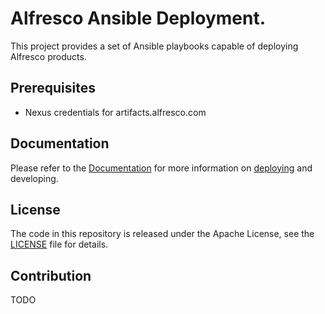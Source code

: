 # Alfresco Ansible Deployment.

This project provides a set of Ansible playbooks capable of deploying Alfresco products.

## Prerequisites

* Nexus credentials for artifacts.alfresco.com

## Documentation

Please refer to the [Documentation](./docs/README.md) for more information on [deploying](./docs/deployment-guide.md) and developing.


## License

The code in this repository is released under the Apache License, see the [LICENSE](./LICENSE) file for details.

## Contribution

TODO